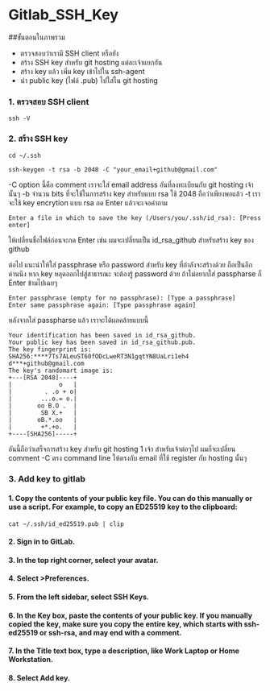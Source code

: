 # Gitlab_SSH_Key
##ขั้นตอนในภาพรวม
- ตรวจสอบว่าเรามี SSH client หรือยัง
- สร้าง SSH key สำหรับ git hosting แต่ละเจ้าแยกกัน
- สร้าง key แล้ว เพิ่ม key เข้าไปใน ssh-agent
- นำ public key (ไฟล์ .pub) ไปใส่ใน git hosting
### 1. ตรวจสอบ SSH client
~~~
ssh -V
~~~
### 2. สร้าง SSH key
~~~
cd ~/.ssh
~~~
~~~
ssh-keygen -t rsa -b 2048 -C "your_email+github@gmail.com"
~~~
-C option นี้คือ comment เราจะใส่ email address อันที่ลงทะเบียนกับ git hosting เจ้านั้นๆ -b จำนวน bits ที่จะใช้ในการสร้าง key สำหรับแบบ rsa ใช้ 2048 ถือว่าเพียงพอแล้ว -t เราจะใช้ key encrytion แบบ rsa
กด Enter แล้วจะเจอคำถาม
~~~
Enter a file in which to save the key (/Users/you/.ssh/id_rsa): [Press enter]
~~~
ให้เปลี่ยนชื่อไฟล์ก่อนจะกด Enter เช่น ผมจะเปลี่ยนเป็น id_rsa_github สำหรับสร้าง key ของ github

ต่อไป แนะนำให้ใส่ passphrase หรือ password สำหรับ key ที่กำลังจะสร้างด้วย ถือเป็นอีกด่านนึง หาก key หลุดออกไปสู่สาธารณะ จะต้องรู้ password ด้วย ถ้าไม่อยากใส่ passpharse ก็ Enter ข้ามไปเฉยๆ
~~~
Enter passphrase (empty for no passphrase): [Type a passphrase]
Enter same passphrase again: [Type passphrase again]
~~~
หลังจากใส่ passpharse แล้ว เราจะได้ผลคล้ายแบบนี้
~~~
Your identification has been saved in id_rsa_github.
Your public key has been saved in id_rsa_github.pub.
The key fingerprint is:
SHA256:****7Ts7ALeuST60fODcLweRT3N1gqtYN8UaLri1eh4 d***+github@gmail.com
The key's randomart image is:
+---[RSA 2048]----+
|             o   |
|         . .o + o|
|        ...o.= o.|
|       oo B.O .  |
|        SB X.+   |
|       oB.*.oo   |
|        +*.+o.   |
+----[SHA256]-----+
~~~
อันนี้ถือว่าเสร็จการสร้าง key สำหรับ git hosting 1 เจ้า สำหรับเจ้าต่อๆไป ผมก็จะเปลี่ยน comment -C ตรง command line ให้ตรงกับ email ที่ใช้ register กับ hosting นั้นๆ
### 3. Add key to gitlab
#### 1. Copy the contents of your public key file. You can do this manually or use a script. For example, to copy an ED25519 key to the clipboard:
~~~
cat ~/.ssh/id_ed25519.pub | clip
~~~

#### 2. Sign in to GitLab.
#### 3. In the top right corner, select your avatar.
#### 4. Select >Preferences.
#### 5. From the left sidebar, select SSH Keys.
#### 6. In the Key box, paste the contents of your public key. If you manually copied the key, make sure you copy the entire key, which starts with **ssh-ed25519** or **ssh-rsa**, and may end with a comment.
#### 7. In the Title text box, type a description, like Work Laptop or Home Workstation.
#### 8. Select Add key.
